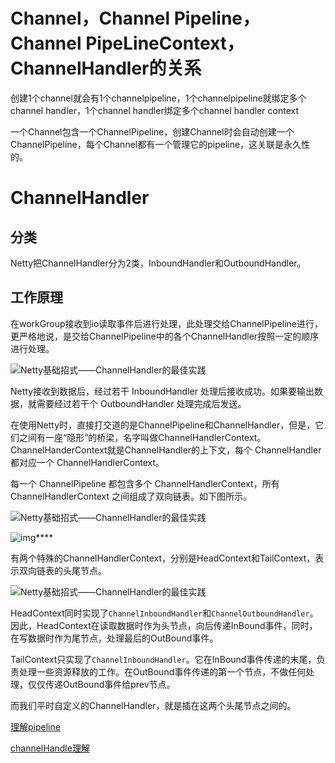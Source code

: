 

# Channel，Channel Pipeline，Channel PipeLineContext，ChannelHandler的关系

创建1个channel就会有1个channelpipeline，1个channelpipeline就绑定多个channel handler，1个channel handler绑定多个channel handler context

一个Channel包含一个ChannelPipeline，创建Channel时会自动创建一个ChannelPipeline，每个Channel都有一个管理它的pipeline，这关联是永久性的。

# ChannelHandler

## 分类

Netty把ChannelHandler分为2类，InboundHandler和OutboundHandler。

## 工作原理

在workGroup接收到io读取事件后进行处理，此处理交给ChannelPipeline进行，更严格地说，是交给ChannelPipeline中的各个ChannelHandler按照一定的顺序进行处理。





![Netty基础招式——ChannelHandler的最佳实践](https://p3-juejin.byteimg.com/tos-cn-i-k3u1fbpfcp/c161500f7a6d48e08aafc327cd02290a~tplv-k3u1fbpfcp-zoom-in-crop-mark:3024:0:0:0.awebp)

Netty接收到数据后，经过若干 InboundHandler 处理后接收成功。如果要输出数据，就需要经过若干个 OutboundHandler 处理完成后发送。

在使用Netty时，直接打交道的是ChannelPipeline和ChannelHandler，但是，它们之间有一座“隐形”的桥梁，名字叫做ChannelHandlerContext。ChannelHanderContext就是ChannelHandler的上下文，每个 ChannelHandler 都对应一个 ChannelHandlerContext。

每一个 ChannelPipeline 都包含多个 ChannelHandlerContext，所有 ChannelHandlerContext 之间组成了双向链表。如下图所示。

![Netty基础招式——ChannelHandler的最佳实践](https://p3-juejin.byteimg.com/tos-cn-i-k3u1fbpfcp/3bedbdfdc9ba433987b9155d4afbaf96~tplv-k3u1fbpfcp-zoom-in-crop-mark:3024:0:0:0.awebp)



![img](https://img2018.cnblogs.com/blog/1090617/201901/1090617-20190107182913543-217821213.jpg)****

有两个特殊的ChannelHandlerContext，分别是HeadContext和TailContext，表示双向链表的头尾节点。

![Netty基础招式——ChannelHandler的最佳实践](https://p3-juejin.byteimg.com/tos-cn-i-k3u1fbpfcp/651a92af5ceb4072969e380cdca2ff26~tplv-k3u1fbpfcp-zoom-in-crop-mark:3024:0:0:0.awebp)



HeadContext同时实现了`ChannelInboundHandler`和`ChannelOutboundHandler`。因此，HeadContext在读取数据时作为头节点，向后传递InBound事件，同时，在写数据时作为尾节点，处理最后的OutBound事件。

TailContext只实现了`ChannelInboundHandler`。它在InBound事件传递的末尾，负责处理一些资源释放的工作。在OutBound事件传递的第一个节点，不做任何处理，仅仅传递OutBound事件给prev节点。

而我们平时自定义的ChannelHandler，就是插在这两个头尾节点之间的。



[理解pipeline](https://www.cnblogs.com/qdhxhz/p/10234908.html)

[channelHandle理解](https://juejin.cn/post/6994307073857044516#heading-0)